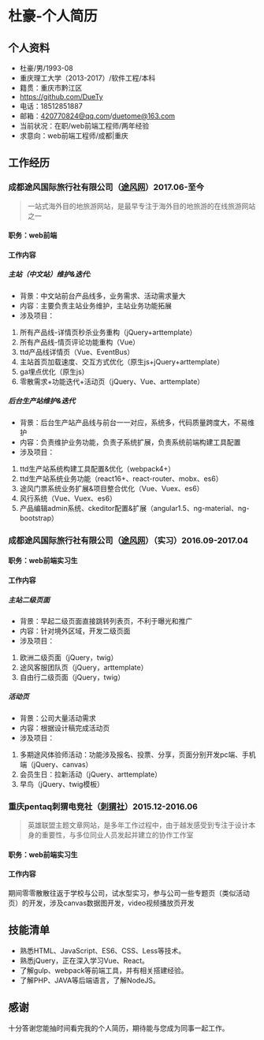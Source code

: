 # 杜豪-个人简历
## 个人资料
- 杜豪/男/1993-08
- 重庆理工大学（2013-2017）/软件工程/本科
- 籍贯：重庆市黔江区
- https://github.com/DueTy
- 电话：18512851887
- 邮箱：420770824@qq.com/duetome@163.com
- 当前状况：在职/web前端工程师/两年经验
- 求意向：web前端工程师/成都|重庆
## 工作经历
### 成都途风国际旅行社有限公司（[途风网](https://cn.toursforfun.com/)）2017.06-至今
>一站式海外目的地旅游网站，是最早专注于海外目的地旅游的在线旅游网站之一
#### 职务：web前端
#### 工作内容
##### 主站（中文站）维护&迭代:
- 背景：中文站前台产品线多，业务需求、活动需求量大
- 内容：主要负责主站业务维护，主站业务功能拓展
- 涉及项目：

1. 所有产品线-详情页秒杀业务重构（jQuery+arttemplate）
2. 所有产品线-情页评论功能重构（Vue）
3. ttd产品线详情页（Vue、EventBus）
4. 主站首页加载速度、交互方式优化（原生js+jQuery+arttemplate）
5. ga埋点优化（原生js）
6. 零散需求+功能迭代+活动页（jQuery、Vue、arttemplate）
##### 后台生产站维护&迭代
- 背景：后台生产站产品线与前台一一对应，系统多，代码质量跨度大，不易维护
- 内容：负责维护业务功能，负责子系统扩展，负责系统前端构建工具配置
- 涉及项目：
1. ttd生产站系统构建工具配置&优化（webpack4+）
2. ttd生产站系统业务功能（react16+、react-router、mobx、es6）
3. 途风门票系统业务扩展&项目整合优化（Vue、Vuex、es6）
4. 风行系统（Vue、Vuex、es6）
5. 产品编辑admin系统、ckeditor配置&扩展（angular1.5、ng-material、ng-bootstrap）
### 成都途风国际旅行社有限公司（[途风网](https://cn.toursforfun.com/)）（实习）2016.09-2017.04
#### 职务：web前端实习生
#### 工作内容
##### 主站二级页面
- 背景：早起二级页面直接跳转列表页，不利于曝光和推广
- 内容：针对境外区域，开发二级页面
- 涉及项目：
1. 欧洲二级页面（jQuery，twig）
2. 途风客服团队页（jQuery，arttemplate）
3. 自由行二级页面（jQuery，twig）
##### 活动页
- 背景：公司大量活动需求
- 内容：根据设计稿完成活动页
- 涉及项目：
1. 多期途风体验师活动：功能涉及报名、投票、分享，页面分别开发pc端、手机端（jQuery、canvas）
2. 会员生日：拉新活动（jQuery、arttemplate）
3. 早鸟（jQuery、twig模板）
### 重庆pentaq刺猬电竞社（[刺猬社](https://note.youdao.com/)）2015.12-2016.06
>英雄联盟主题文章网站，是多年工作过程中，由于越发感受到专注于设计本身的重要性，与多位同业人员发起并建立的协作工作室
#### 职务：web前端实习生
#### 工作内容
期间零零散散往返于学校与公司，试水型实习，参与公司一些专题页（类似活动页）的开发，涉及canvas数据图开发，video视频播放页开发
## 技能清单
- 熟悉HTML、JavaScript、ES6、CSS、Less等技术。
- 熟悉jQuery，正在深入学习Vue、React。
- 了解gulp、webpack等前端工具，并有相关搭建经验。
- 了解PHP、JAVA等后端语言，了解NodeJS。
## 感谢
十分答谢您能抽时间看完我的个人简历，期待能与您成为同事一起工作。
